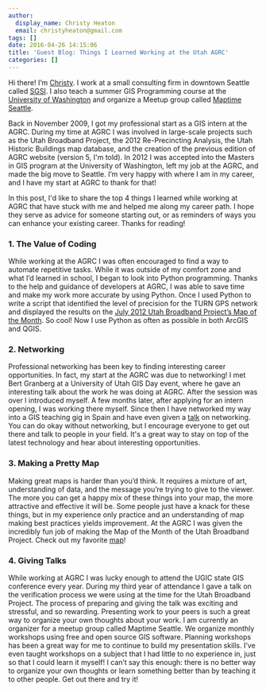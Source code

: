 ```yaml
---
author:
  display_name: Christy Heaton
  email: christyheaton@gmail.com
tags: []
date: 2016-04-26 14:15:06
title: 'Guest Blog: Things I Learned Working at the Utah AGRC'
categories: []
---
```


Hi there! I’m [Christy](http://christyheaton.github.io/). I work at a small consulting firm in downtown Seattle called [SGSI](https://sgsi.com/). I also teach a summer GIS Programming course at the [University of Washington](https://geography.washington.edu/) and organize a Meetup group called [Maptime Seattle](https://www.meetup.com/MaptimeSEA/).

Back in November 2009, I got my professional start as a GIS intern at the AGRC. During my time at AGRC I was involved in large-scale projects such as the Utah Broadband Project, the 2012 Re-Precincting Analysis, the Utah Historic Buildings map database, and the creation of the previous edition of AGRC website (version 5, I'm told). In 2012 I was accepted into the Masters in GIS program at the University of Washington, left my job at the AGRC,  and made the big move to Seattle. I’m very happy with where I am in my career, and I have my start at AGRC to thank for that!

In this post, I'd like to share the top 4 things I learned while working at AGRC that have stuck with me and helped me along my career path. I hope they serve as advice for someone starting out, or as reminders of ways you can enhance your existing career. Thanks for reading!

### **1. The Value of Coding**

While working at the AGRC I was often encouraged to find a way to automate repetitive tasks. While it was outside of my comfort zone and what I’d learned in school, I began to look into Python programming. Thanks to the help and guidance of developers at AGRC, I was able to save time and make my work more accurate by using Python. Once I used Python to write a script that identified the level of precision for the TURN GPS network and displayed the results on the [July 2012 Utah Broadband Project’s Map of the Month](https://broadband.utah.gov/2012/07/25/july-2012-map-of-the-month-the-utah-reference-network-turn/). So cool! Now I use Python as often as possible in both ArcGIS and QGIS.

### **2. Networking**

Professional networking has been key to finding interesting career opportunities. In fact, my start at the AGRC was due to networking! I met Bert Granberg at a University of Utah GIS Day event, where he gave an interesting talk about the work he was doing at AGRC. After the session was over I introduced myself. A few months later, after applying for an intern opening, I was working there myself. Since then I have networked my way into a GIS teaching gig in Spain and have even given a [talk](https://www.youtube.com/watch?v=z-q4znBqokw) on networking. You can do okay without networking, but I encourage everyone to get out there and talk to people in your field. It's a great way to stay on top of the latest technology and hear about interesting opportunities.

### **3. Making a Pretty Map**

Making great maps is harder than you’d think. It requires a mixture of art, understanding of data, and the message you’re trying to give to the viewer. The more you can get a happy mix of these things into your map, the more attractive and effective it will be. Some people just have a knack for these things, but in my experience only practice and an understanding of map making best practices yields improvement. At the AGRC I was given the incredibly fun job of making the Map of the Month of the Utah Broadband Project. Check out my favorite [map](https://broadband.utah.gov/2012/06/21/june-2012-map-of-the-month-national-parks/)!

### **4. Giving Talks**

While working at AGRC I was lucky enough to attend the UGIC state GIS conference every year. During my third year of attendance I gave a talk on the verification process we were using at the time for the Utah Broadband Project. The process of preparing and giving the talk was exciting and stressful, and so rewarding. Presenting work to your peers is such a great way to organize your own thoughts about your work. I am currently an organizer for a meetup group called Maptime Seattle. We organize monthly workshops using free and open source GIS software. Planning workshops has been a great way for me to continue to build my presentation skills. I’ve even taught workshops on a subject that I had little to no experience in, just so that I could learn it myself! I can’t say this enough: there is no better way to organize your own thoughts or learn something better than by teaching it to other people. Get out there and try it!
